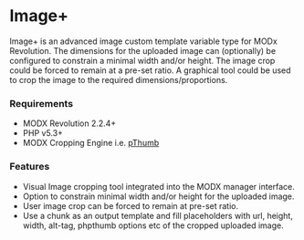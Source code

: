 # Image+

Image+ is an advanced image custom template variable type for MODx Revolution.
The dimensions for the uploaded image can (optionally) be configured to
constrain a minimal width and/or height. The image crop could be forced to
remain at a pre-set ratio. A graphical tool could be used to crop the image to
the required dimensions/proportions.

### Requirements

* MODX Revolution 2.2.4+
* PHP v5.3+
* MODX Cropping Engine i.e. [pThumb](https://modx.com/extras/package/pthumb)

### Features

* Visual Image cropping tool integrated into the MODX manager interface.
* Option to constrain minimal width and/or height for the uploaded image. 
* User image crop can be forced to remain at pre-set ratio.
* Use a chunk as an output template and fill placeholders with url, height, width, alt-tag, phpthumb options etc of the 
  cropped uploaded image.
